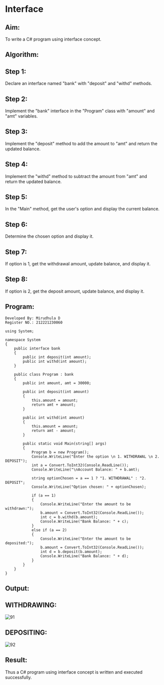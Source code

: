 # Interface

## Aim:
To write a C# program using interface concept.
## Algorithm:
## Step 1:
Declare an interface named "bank" with "deposit" and "withd" methods.
## Step 2:
Implement the "bank" interface in the "Program" class with "amount" and "amt" variables.
## Step 3:
Implement the "deposit" method to add the amount to "amt" and return the updated balance.
## Step 4:
Implement the "withd" method to subtract the amount from "amt" and return the updated balance.
## Step 5:
In the "Main" method, get the user's option and display the current balance.
## Step 6:
Determine the chosen option and display it.
## Step 7:
If option is 1, get the withdrawal amount, update balance, and display it.
## Step 8:
If option is 2, get the deposit amount, update balance, and display it.

## Program:
```
Developed By: Mirudhula D
Register NO.: 212221230060
```
```
using System;

namespace System
{
    public interface bank
    {
        public int deposit(int amount);
        public int withd(int amount);
    }

    public class Program : bank
    {
        public int amount, amt = 30000;

        public int deposit(int amount)
        {
            this.amount = amount;
            return amt + amount;
        }

        public int withd(int amount)
        {
            this.amount = amount;
            return amt - amount;
        }

        public static void Main(string[] args)
        {
            Program b = new Program();
            Console.WriteLine("Enter the option \n 1. WITHDRAWAL \n 2. DEPOSIT");
            int a = Convert.ToInt32(Console.ReadLine());
            Console.WriteLine("\nAccount Balance: " + b.amt);

            string optionChosen = a == 1 ? "1. WITHDRAWAL" : "2. DEPOSIT";
            Console.WriteLine("Option chosen: " + optionChosen);

            if (a == 1)
            {
                Console.WriteLine("Enter the amount to be withdrawn:");
                b.amount = Convert.ToInt32(Console.ReadLine());
                int c = b.withd(b.amount);
                Console.WriteLine("Bank Balance: " + c);
            }
            else if (a == 2)
            {
                Console.WriteLine("Enter the amount to be deposited:");
                b.amount = Convert.ToInt32(Console.ReadLine());
                int d = b.deposit(b.amount);
                Console.WriteLine("Bank Balance: " + d);
            }
        }
    }
}
```

## Output:
## WITHDRAWING:

![91](https://github.com/MIRUDHULA-DHANARAJ/Interface/assets/94828147/d786176f-b5d7-4806-8487-3242ff56e232)

## DEPOSITING:

![92](https://github.com/MIRUDHULA-DHANARAJ/Interface/assets/94828147/5ff55cc5-2f68-4b1b-b1dc-35e89738c085)

## Result:
Thus a C# program using interface concept is written and executed successfully.
